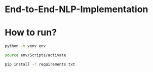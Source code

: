 # End-to-End-NLP-Implementation


# How to run?

```bash
python -m venv env
```

```bash
source env/Scripts/activate
```

```bash
pip install -r requirements.txt
```